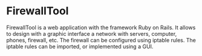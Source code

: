 # FirewallTool
FirewallTool is a web application with the framework Ruby on Rails. It allows to design with a graphic interface a network with servers, computer, phones, firewall, etc. The firewall can be configured using iptable rules. The iptable rules can be imported, or implemented using a GUI. 
